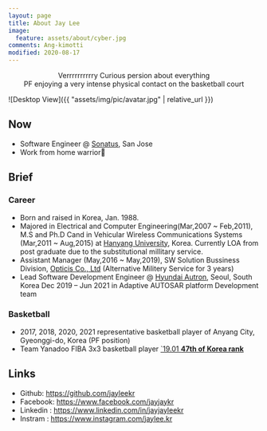 ```yaml
---
layout: page
title: About Jay Lee
image:
  feature: assets/about/cyber.jpg
comments: Ang-kimotti
modified: 2020-08-17
---
```



<center>
Verrrrrrrrrry Curious persion about everything<br/>
PF enjoying a very intense physical contact on the basketball court
</center>

![Desktop View]({{ "assets/img/pic/avatar.jpg" | relative_url }})

## Now
  - Software Engineer @ [Sonatus](https://www.sonatus.com/), San Jose
  - Work from home warrior🐴

##  Brief
### Career 
  - Born and raised in Korea, Jan. 1988.
  - Majored in Electrical and Computer Engineering(Mar,2007 ~ Feb,2011), M.S and Ph.D Cand in Vehicular Wireless Communications Systems (Mar,2011 ~ Aug,2015) at [Hanyang University](https://www.hanyang.ac.kr/), Korea. Currently LOA from post graduate due to the substitutional millitary service.
  - Assistant Manager (May,2016 ~ May,2019), SW Solution Bussiness Division, [Opticis Co., Ltd](https://www.opticis.com/) (Alternative Militery Service for 3 years)
  - Lead Software Development Engineer @ [Hyundai Autron](https://www.linkedin.com/company/hyundaiautron/), Seoul, South Korea
    Dec 2019 – Jun 2021 in Adaptive AUTOSAR platform Development team
### Basketball
  - 2017, 2018, 2020, 2021 representative basketball player of Anyang City, Gyeonggi-do, Korea (PF position)
  - Team Yanadoo FIBA 3x3 basketball player [`19.01 **47th of Korea rank**](https://play.fiba3x3.com/players/9f245589-8a03-4f0e-ae53-4b0f3ecf7a0b)
  
## Links

* Github: https://github.com/jayleekr
* Facebook: https://www.facebook.com/jayjaykr
* Linkedin : https://www.linkedin.com/in/jayjayleekr
* Instram : https://www.instagram.com/jaylee.kr
